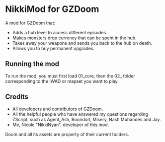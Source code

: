 # NikkiMod for GZDoom

A mod for GZDoom that:

* Adds a hub level to access different episodes.
* Makes monsters drop currency that can be spent in the hub.
* Takes away your weapons and sends you back to the hub on death.
* Allows you to buy permanent upgrades.

## Running the mod

To run the mod, you must first load 01_core, then the 02_ folder corresponding to the IWAD or mapset you want to play.

## Credits

* All developers and contributors of GZDoom.
* All the helpful people who have answered my questions regarding ZScript, such as Agent_Ash, Boondorl, Misery, Nash Muhandes and Jay.
* Me, Nicole "NikkiNyan", developer of this mod.

Doom and all its assets are property of their current holders.